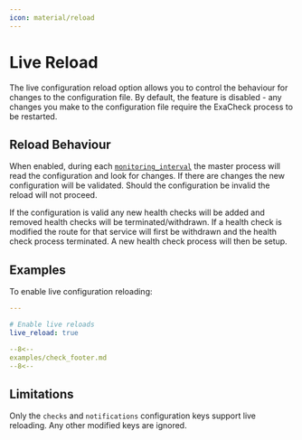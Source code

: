 ```yaml
---
icon: material/reload
---
```


# Live Reload

The live configuration reload option allows you to control the behaviour for changes to the configuration file. By default, the feature is disabled - any changes you make to the configuration file require the ExaCheck process to be restarted.

## Reload Behaviour

When enabled, during each [`monitoring_interval`][ExaCheck Configuration - Monitoring Interval] the master process will read the configuration and look for changes. If there are changes the new configuration will be validated. Should the configuration be invalid the reload will not proceed.

If the configuration is valid any new health checks will be added and removed health checks will be terminated/withdrawn. If a health check is modified the route for that service will first be withdrawn and the health check process terminated. A new health check process will then be setup.

## Examples

To enable live configuration reloading:

```yaml
---

# Enable live reloads
live_reload: true

--8<--
examples/check_footer.md
--8<--
```

## Limitations

Only the `checks` and `notifications` configuration keys support live reloading. Any other modified keys are ignored.

[ExaCheck Configuration - Monitoring Interval]: index.md#monitoring-interval
